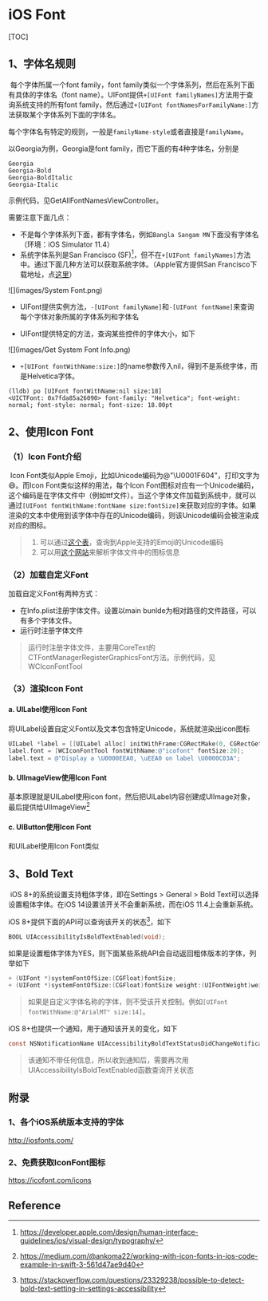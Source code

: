 # iOS Font

[TOC]



## 1、字体名规则

​       每个字体所属一个font family，font family类似一个字体系列，然后在系列下面有具体的字体名（font name）。UIFont提供`+[UIFont familyNames]`方法用于查询系统支持的所有font family，然后通过`+[UIFont fontNamesForFamilyName:]`方法获取某个字体系列下面的字体名。

​      每个字体名有特定的规则，一般是`familyName-style`或者直接是`familyName`。

以Georgia为例，Georgia是font family，而它下面的有4种字体名，分别是

```
Georgia
Georgia-Bold
Georgia-BoldItalic
Georgia-Italic
```



示例代码，见GetAllFontNamesViewController。



需要注意下面几点：

* 不是每个字体系列下面，都有字体名，例如`Bangla Sangam MN`下面没有字体名（环境：iOS Simulator 11.4）
* 系统字体系列是San Francisco (SF)[^1]，但不在`+[UIFont familyNames]`方法中。通过下面几种方法可以获取系统字体。（Apple官方提供San Francisco下载地址，点[这里](https://developer.apple.com/fonts/ )）

![](images/System Font.png)

* UIFont提供实例方法，`-[UIFont familyName]`和`-[UIFont fontName]`来查询每个字体对象所属的字体系列和字体名

* UIFont提供特定的方法，查询某些控件的字体大小，如下

![](images/Get System Font Info.png)

* `+[UIFont fontWithName:size:]`的name参数传入nil，得到不是系统字体，而是Helvetica字体。

```shell
(lldb) po [UIFont fontWithName:nil size:18]
<UICTFont: 0x7fda85a26090> font-family: "Helvetica"; font-weight: normal; font-style: normal; font-size: 18.00pt
```



## 2、使用Icon Font

### （1）Icon Font介绍

​       Icon Font类似Apple Emoji，比如Unicode编码为@"\U0001F604"，打印文字为😄。而Icon Font类似这样的用法，每个Icon Font图标对应有一个Unicode编码，这个编码是在字体文件中（例如ttf文件）。当这个字体文件加载到系统中，就可以通过`[UIFont fontWithName:fontName size:fontSize]`来获取对应的字体。如果渲染的文本中使用到该字体中存在的Unicode编码，则该Unicode编码会被渲染成对应的图标。



> 1. 可以通过[这个表](https://unicode.org/emoji/charts/full-emoji-list.html)，查询到Apple支持的Emoji的Unicode编码
> 2. 可以用[这个网站](https://char-map.herokuapp.com/)来解析字体文件中的图标信息



### （2）加载自定义Font

加载自定义Font有两种方式：

* 在Info.plist注册字体文件。设置以main bunlde为相对路径的文件路径，可以有多个字体文件。
* 运行时注册字体文件

> 运行时注册字体文件，主要用CoreText的CTFontManagerRegisterGraphicsFont方法。示例代码，见WCIconFontTool



### （3）渲染Icon Font



#### a. UILabel使用Icon Font

将UILabel设置自定义Font以及文本包含特定Unicode，系统就渲染出icon图标

```objective-c
UILabel *label = [[UILabel alloc] initWithFrame:CGRectMake(0, CGRectGetMaxY(_labelUseFontResigteredInfoPlist.frame), screenSize.width, 60)];
label.font = [WCIconFontTool fontWithName:@"icofont" fontSize:20];
label.text = @"Display a \U0000EEA0, \uEEA0 on label \U0000C03A";
```



#### b. UIImageView使用Icon Font

基本原理就是UILabel使用icon font，然后把UILabel内容创建成UIImage对象，最后提供给UIImageView[^2]



#### c. UIButton使用Icon Font

和UILabel使用Icon Font类似





## 3、Bold Text

​        iOS 8+的系统设置支持粗体字体，即在Settings > General > Bold Text可以选择设置粗体字体。在iOS 14设置该开关不会重新系统，而在iOS 11.4上会重新系统。

iOS 8+提供下面的API可以查询该开关的状态[^3]，如下

```objective-c
BOOL UIAccessibilityIsBoldTextEnabled(void);
```

如果是设置粗体字体为YES，则下面某些系统API会自动返回粗体版本的字体，列举如下

```objective-c
+ (UIFont *)systemFontOfSize:(CGFloat)fontSize;
+ (UIFont *)systemFontOfSize:(CGFloat)fontSize weight:(UIFontWeight)weight API_AVAILABLE(ios(8.2));
```

> 如果是自定义字体名称的字体，则不受该开关控制。例如`[UIFont fontWithName:@"ArialMT" size:14]`。

iOS 8+也提供一个通知，用于通知该开关的变化，如下

```objective-c
const NSNotificationName UIAccessibilityBoldTextStatusDidChangeNotification;
```

> 该通知不带任何信息，所以收到通知后，需要再次用UIAccessibilityIsBoldTextEnabled函数查询开关状态













## 附录

### 1、各个iOS系统版本支持的字体

http://iosfonts.com/



### 2、免费获取IconFont图标

https://icofont.com/icons







## Reference

[^1]: https://developer.apple.com/design/human-interface-guidelines/ios/visual-design/typography/

[^2]:https://medium.com/@ankoma22/working-with-icon-fonts-in-ios-code-example-in-swift-3-561d47ae9d40

[^3]:https://stackoverflow.com/questions/23329238/possible-to-detect-bold-text-setting-in-settings-accessibility







